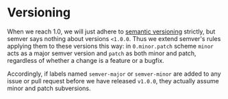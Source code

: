 # Versioning

When we reach 1.0, we will just adhere to [semantic
versioning](http://semver.org/) strictly, but semver says nothing about
versions `<1.0.0`. Thus we extend semver's rules applying them to these
versions this way: in `0.minor.patch` scheme `minor` acts as a major semver
version and `patch` as both minor and patch, regardless of whether a change is
a feature or a bugfix.

Accordingly, if labels named `semver-major` or `semver-minor` are added to any
issue or pull request before we have released `v1.0.0`, they actually assume
minor and patch subversions.
